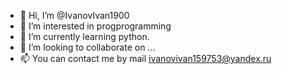 - 👋 Hi, I’m @IvanovIvan1900
- 👀 I’m interested in progprogramming
- 🌱 I’m currently learning python.
- 💞️ I’m looking to collaborate on ...
- 📫 You can contact me by mail ivanovivan159753@yandex.ru

<!---
IvanovIvan1900/IvanovIvan1900 is a ✨ special ✨ repository because its `README.md` (this file) appears on your GitHub profile.
You can click the Preview link to take a look at your changes.
--->

